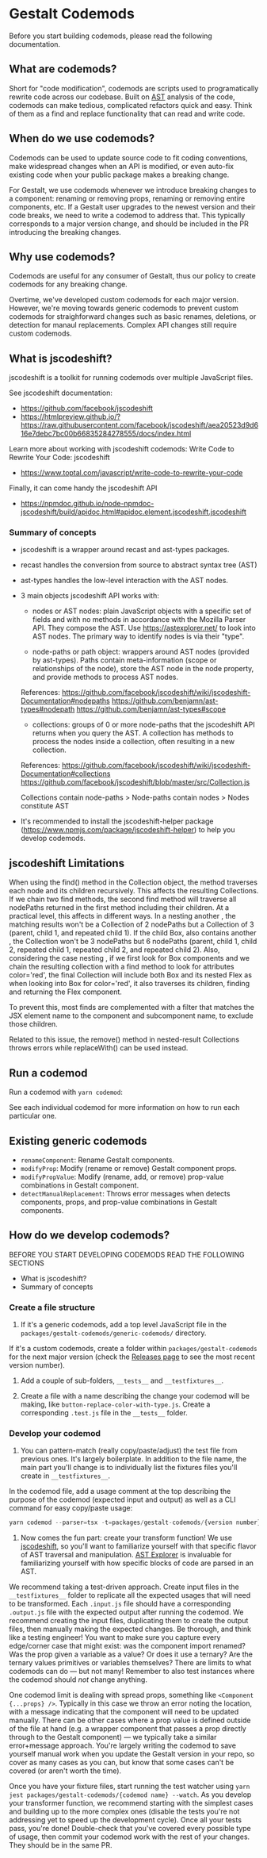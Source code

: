# Gestalt Codemods

Before you start building codemods, please read the following documentation.

## What are codemods?

Short for "code modification", codemods are scripts used to programatically rewrite code across our codebase. Built on [AST](https://en.wikipedia.org/wiki/Abstract_syntax_tree) analysis of the code, codemods can make tedious, complicated refactors quick and easy. Think of them as a find and replace functionality that can read and write code.

## When do we use codemods?

Codemods can be used to update source code to fit coding conventions, make widespread changes when an API is modified, or even auto-fix existing code when your public package makes a breaking change.

For Gestalt, we use codemods whenever we introduce breaking changes to a component: renaming or removing props, renaming or removing entire components, etc. If a Gestalt user upgrades to the newest version and their code breaks, we need to write a codemod to address that. This typically corresponds to a major version change, and should be included in the PR introducing the breaking changes.

## Why use codemods?

Codemods are useful for any consumer of Gestalt, thus our policy to create codemods for any breaking change.

Overtime, we've developed custom codemods for each major version. However, we're moving towards generic codemods to prevent custom codemods for straighforward changes such as basic renames, deletions, or detection for manaul replacements. Complex API changes still require custom codemods.

## What is jscodeshift?

jscodeshift is a toolkit for running codemods over multiple JavaScript files.

See jscodeshift documentation:

- https://github.com/facebook/jscodeshift
- https://htmlpreview.github.io/?https://raw.githubusercontent.com/facebook/jscodeshift/aea20523d9d616e7debc7bc00b66835284278555/docs/index.html

Learn more about working with jscodeshift codemods: Write Code to Rewrite Your Code: jscodeshift

- https://www.toptal.com/javascript/write-code-to-rewrite-your-code

Finally, it can come handy the jscodeshift API

- https://npmdoc.github.io/node-npmdoc-jscodeshift/build/apidoc.html#apidoc.element.jscodeshift.jscodeshift

### Summary of concepts

- jscodeshift is a wrapper around recast and ast-types packages.
- recast handles the conversion from source to abstract syntax tree (AST)
- ast-types handles the low-level interaction with the AST nodes.

- 3 main objects jscodeshift API works with:

  - nodes or AST nodes: plain JavaScript objects with a specific set of fields and with no methods in accordance with the Mozilla Parser API. They compose the AST. Use https://astexplorer.net/ to look into AST nodes. The primary way to identify nodes is via their "type".

  - node-paths or path object: wrappers around AST nodes (provided by ast-types). Paths contain meta-information (scope or relationships of the node), store the AST node in the node property, and provide methods to process AST nodes.

  References:
  https://github.com/facebook/jscodeshift/wiki/jscodeshift-Documentation#nodepaths
  https://github.com/benjamn/ast-types#nodepath
  https://github.com/benjamn/ast-types#scope

  - collections: groups of 0 or more node-paths that the jscodeshift API returns when you query the AST. A collection has methods to process the nodes inside a collection, often resulting in a new collection.

  References:
  https://github.com/facebook/jscodeshift/wiki/jscodeshift-Documentation#collections
  https://github.com/facebook/jscodeshift/blob/master/src/Collection.js

  Collections contain node-paths >
  Node-paths contain nodes >
  Nodes constitute AST

- It's recommended to install the jscodeshift-helper package (https://www.npmjs.com/package/jscodeshift-helper) to help you develop codemods.

## jscodeshift Limitations

When using the find() method in the Collection object, the method traverses each node and its children recursively. This affects the resulting Collections. If we chain two find methods, the second find method will traverse all nodePaths returned in the first method including their children.
At a practical level, this affects in different ways. In a <Box color='red'> nesting another <Box color='red'>, the matching results won't be a Collection of 2 nodePaths but a Collection of 3 (parent, child 1, and repeated child 1). If the child Box, also contains another <Box color='red'>, the Collection won't be 3 nodePaths but 6 nodePaths (parent, child 1, child 2, repeated child 1, repeated child 2, and repeated child 2). Also, considering the case <Box color='red'> nesting <Flex color='red'>, if we first look for Box components and we chain the resulting collection with a find method to look for attributes color='red', the final Collection will include both Box and its nested Flex as when looking into Box for color='red', it also traverses its children, finding and returning the Flex component.

To prevent this, most finds are complemented with a filter that matches the JSX element name to the component and subcomponent name, to exclude those children.

Related to this issue, the remove() method in nested-result Collections throws errors while replaceWith() can be used instead.

## Run a codemod

Run a codemod with `yarn codemod`:

See each individual codemod for more information on how to run each particular one.

## Existing generic codemods

- `renameComponent`: Rename Gestalt components.
- `modifyProp`: Modify (rename or remove) Gestalt component props.
- `modifyPropValue`: Modify (rename, add, or remove) prop-value combinations in Gestalt component.
- `detectManualReplacement`: Throws error messages when detects components, props, and prop-value combinations in Gestalt components.

## How do we develop codemods?

BEFORE YOU START DEVELOPING CODEMODS READ THE FOLLOWING SECTIONS

- What is jscodeshift?
- Summary of concepts

### Create a file structure

1. If it's a generic codemods, add a top level JavaScript file in the `packages/gestalt-codemods/generic-codemods/` directory.

If it's a custom codemods, create a folder within `packages/gestalt-codemods` for the next major version (check the [Releases page](https://github.com/pinterest/gestalt/releases) to see the most recent version number).

1. Add a couple of sub-folders, `__tests__` and `__testfixtures__`.

1. Create a file with a name describing the change your codemod will be making, like `button-replace-color-with-type.js`. Create a corresponding `.test.js` file in the `__tests__` folder.

### Develop your codemod

1. You can pattern-match (really copy/paste/adjust) the test file from previous ones. It's largely boilerplate. In addition to the file name, the main part you'll change is to individually list the fixtures files you'll create in `__testfixtures__`.

In the codemod file, add a usage comment at the top describing the purpose of the codemod (expected input and output) as well as a CLI command for easy copy/paste usage:

```js
yarn codemod --parser=tsx -t=packages/gestalt-codemods/{version number}/{codemod file name} relative/path/to/code/to/modify
```

1. Now comes the fun part: create your transform function! We use [jscodeshift](https://github.com/facebook/jscodeshift), so you'll want to familiarize yourself with that specific flavor of AST traversal and manipulation. [AST Explorer](https://astexplorer.net/) is invaluable for familiarizing yourself with how specific blocks of code are parsed in an AST.

We recommend taking a test-driven approach. Create input files in the `__testfixtures__` folder to replicate all the expected usages that will need to be transformed. Each `.input.js` file should have a corresponding `.output.js` file with the expected output after running the codemod. We recommend creating the input files, duplicating them to create the output files, then manually making the expected changes. Be thorough, and think like a testing engineer! You want to make sure you capture every edge/corner case that might exist: was the component import renamed? Was the prop given a variable as a value? Or does it use a ternary? Are the ternary values primitives or variables themselves? There are limits to what codemods can do — but not many! Remember to also test instances where the codemod should _not_ change anything.

One codemod limit is dealing with spread props, something like `<Component {...props} />`. Typically in this case we throw an error noting the location, with a message indicating that the component will need to be updated manually. There can be other cases where a prop value is defined outside of the file at hand (e.g. a wrapper component that passes a prop directly through to the Gestalt component) — we typically take a similar error+message approach. You're largely writing the codemod to save yourself manual work when you update the Gestalt version in your repo, so cover as many cases as you can, but know that some cases can't be covered (or aren't worth the time).

Once you have your fixture files, start running the test watcher using `yarn jest packages/gestalt-codemods/{codemod name} --watch`. As you develop your transformer function, we recommend starting with the simplest cases and building up to the more complex ones (disable the tests you're not addressing yet to speed up the development cycle). Once all your tests pass, you're done! Double-check that you've covered every possible type of usage, then commit your codemod work with the rest of your changes. They should be in the same PR.
